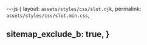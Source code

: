 ---js
{
  layout:    `assets/styles/css/slot.njk`,
  permalink: `assets/styles/css/slot.min.css`,

  sitemap_exclude_b: true,
}
---
